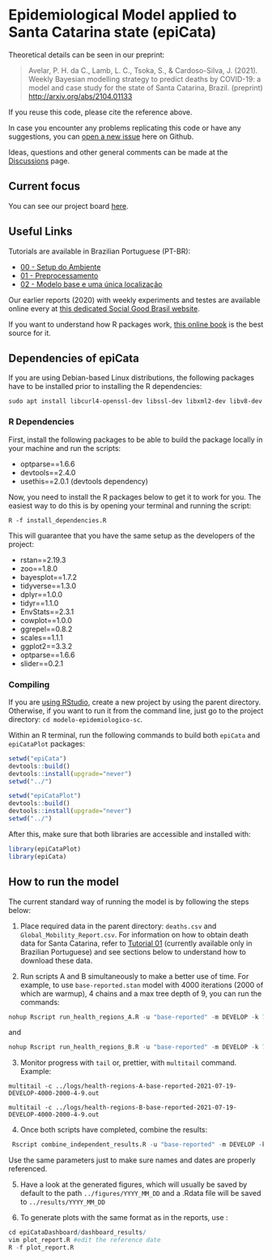 # Epidemiological Model applied to Santa Catarina state (epiCata)

Theoretical details can be seen in our preprint:

> Avelar, P. H. da C., Lamb, L. C., Tsoka, S., & Cardoso-Silva, J. (2021). Weekly Bayesian modelling strategy to predict deaths by COVID-19: a model and case study for the state of Santa Catarina, Brazil. (preprint) http://arxiv.org/abs/2104.01133

If you reuse this code, please cite the reference above.

In case you encounter any problems replicating this code or have any suggestions, you can [open a new issue](https://github.com/Data-Science-Brigade/modelo-epidemiologico-sc/issues) here on Github.

Ideas, questions and other general comments can be made at the [Discussions](https://github.com/Data-Science-Brigade/modelo-epidemiologico-sc/discussions) page.

## Current focus

You can see our project board [here](https://github.com/Data-Science-Brigade/modelo-epidemiologico-sc/projects/1).

## Useful Links

Tutorials are available in Brazilian Portuguese (PT-BR):

- [00 - Setup do Ambiente](https://data-science-brigade.github.io/modelo-epidemiologico-sc/tutoriais/PT-BR/Tutorial00.html)
- [01 - Preprocessamento](https://data-science-brigade.github.io/modelo-epidemiologico-sc/tutoriais/PT-BR/Tutorial01.html)
- [02 - Modelo base e uma única localização](https://data-science-brigade.github.io/modelo-epidemiologico-sc/tutoriais/PT-BR/Tutorial02.html)

Our earlier reports (2020) with weekly experiments and testes are available online every at [this dedicated Social Good Brasil website](https://socialgoodbrasil.org.br/modelo-epidemiologico/).

If you want to understand how R packages work, [this online book](http://r-pkgs.had.co.nz/) is the best source for it.

## Dependencies of epiCata

If you are using Debian-based Linux distributions, the following packages have to be installed prior to installing the R dependencies:

```
sudo apt install libcurl4-openssl-dev libssl-dev libxml2-dev libv8-dev
```

### R Dependencies

First, install the following packages to be able to build the package locally in your machine and run the scripts:

* optparse==1.6.6
* devtools==2.4.0
* usethis==2.0.1 (devtools dependency)

Now, you need to install the R packages below to get it to work for you. The easiest way to do this is by opening your terminal and running the script:

```
R -f install_dependencies.R
```

This will guarantee that you have the same setup as the developers of the project:
 
* rstan==2.19.3
* zoo==1.8.0
* bayesplot==1.7.2
* tidyverse==1.3.0
* dplyr==1.0.0
* tidyr==1.1.0
* EnvStats==2.3.1
* cowplot==1.0.0
* ggrepel==0.8.2
* scales==1.1.1
* ggplot2==3.3.2
* optparse==1.6.6
* slider==0.2.1


### Compiling

If you are [using RStudio](https://support.rstudio.com/hc/en-us/articles/200486508-Building-Testing-and-Distributing-Packages), create a new project by using the parent directory. Otherwise, if you want to run it from the command line, just go to the project directory: `cd modelo-epidemiologico-sc`.

Within an R terminal, run the following commands to build both `epiCata` and `epiCataPlot` packages:

```R
setwd("epiCata")
devtools::build()
devtools::install(upgrade="never")
setwd("../")

setwd("epiCataPlot")
devtools::build()
devtools::install(upgrade="never")
setwd("../")
```

After this, make sure that both libraries are accessible and installed with:

```R
library(epiCataPlot)
library(epiCata)
```

## How to run the model

The current standard way of running the model is by following the steps below:

1. Place required data in the parent directory: `deaths.csv` and `Global_Mobility_Report.csv`. For information on how to obtain death data for Santa Catarina, refer to [Tutorial 01](https://data-science-brigade.github.io/modelo-epidemiologico-sc/tutoriais/PT-BR/Tutorial01.html) (currently available only in Brazilian Portuguese) and see sections below to understand how to download these data.

2. Run scripts A and B simultaneously to make a better use of time. For example, to use `base-reported.stan` model with 4000 iterations (2000 of which are warmup), 4 chains and a max tree depth of 9, you can run the commands: 

```R
nohup Rscript run_health_regions_A.R -u "base-reported" -m DEVELOP -k 7 -i 4000 -w 2000 -c 4 -t 9 -r "2021-07-19" > ../logs/health-regions-B-base-reported-2021-07-19-DEVELOP-4000-2000-4-9.out &
```

and

```R
nohup Rscript run_health_regions_B.R -u "base-reported" -m DEVELOP -k 7 -i 4000 -w 2000 -c 4 -t 9 -r "2021-07-19" > ../logs/health-regions-B-base-reported-2021-07-19-DEVELOP-4000-2000-4-9.out &
```

3. Monitor progress with `tail` or, prettier, with `multitail` command. Example:

```console
multitail -c ../logs/health-regions-A-base-reported-2021-07-19-DEVELOP-4000-2000-4-9.out

multitail -c ../logs/health-regions-B-base-reported-2021-07-19-DEVELOP-4000-2000-4-9.out
```

4. Once both scripts have completed, combine the results:

```R
 Rscript combine_independent_results.R -u "base-reported" -m DEVELOP -k 7 -i 4000 -w 2000 -c 4 -t 9 -r "2021-07-19"
```

Use the same parameters just to make sure names and dates are properly referenced.

5. Have a look at the generated figures, which will usually be saved by default to the path `../figures/YYYY_MM_DD` and a .Rdata file will be saved to `../results/YYYY_MM_DD`

5. To generate plots with the same format as in the reports, use :

```r
cd epiCataDashboard/dashboard_results/
vim plot_report.R #edit the reference date
R -f plot_report.R
```
